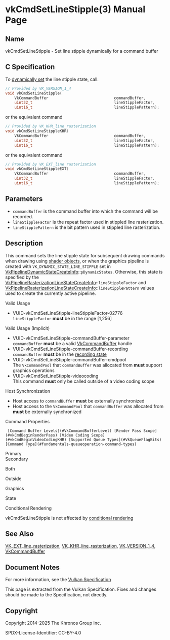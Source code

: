# vkCmdSetLineStipple(3) Manual Page

## Name

vkCmdSetLineStipple - Set line stipple dynamically for a command buffer



## [](#_c_specification)C Specification

To [dynamically set](https://registry.khronos.org/vulkan/specs/latest/html/vkspec.html#pipelines-dynamic-state) the line stipple state, call:

```c++
// Provided by VK_VERSION_1_4
void vkCmdSetLineStipple(
    VkCommandBuffer                             commandBuffer,
    uint32_t                                    lineStippleFactor,
    uint16_t                                    lineStipplePattern);
```

or the equivalent command

```c++
// Provided by VK_KHR_line_rasterization
void vkCmdSetLineStippleKHR(
    VkCommandBuffer                             commandBuffer,
    uint32_t                                    lineStippleFactor,
    uint16_t                                    lineStipplePattern);
```

or the equivalent command

```c++
// Provided by VK_EXT_line_rasterization
void vkCmdSetLineStippleEXT(
    VkCommandBuffer                             commandBuffer,
    uint32_t                                    lineStippleFactor,
    uint16_t                                    lineStipplePattern);
```

## [](#_parameters)Parameters

- `commandBuffer` is the command buffer into which the command will be recorded.
- `lineStippleFactor` is the repeat factor used in stippled line rasterization.
- `lineStipplePattern` is the bit pattern used in stippled line rasterization.

## [](#_description)Description

This command sets the line stipple state for subsequent drawing commands when drawing using [shader objects](https://registry.khronos.org/vulkan/specs/latest/html/vkspec.html#shaders-objects), or when the graphics pipeline is created with `VK_DYNAMIC_STATE_LINE_STIPPLE` set in [VkPipelineDynamicStateCreateInfo](https://registry.khronos.org/vulkan/specs/latest/man/html/VkPipelineDynamicStateCreateInfo.html)::`pDynamicStates`. Otherwise, this state is specified by the [VkPipelineRasterizationLineStateCreateInfo](https://registry.khronos.org/vulkan/specs/latest/man/html/VkPipelineRasterizationLineStateCreateInfo.html)::`lineStippleFactor` and [VkPipelineRasterizationLineStateCreateInfo](https://registry.khronos.org/vulkan/specs/latest/man/html/VkPipelineRasterizationLineStateCreateInfo.html)::`lineStipplePattern` values used to create the currently active pipeline.

Valid Usage

- [](#VUID-vkCmdSetLineStipple-lineStippleFactor-02776)VUID-vkCmdSetLineStipple-lineStippleFactor-02776  
  `lineStippleFactor` **must** be in the range \[1,256]

Valid Usage (Implicit)

- [](#VUID-vkCmdSetLineStipple-commandBuffer-parameter)VUID-vkCmdSetLineStipple-commandBuffer-parameter  
  `commandBuffer` **must** be a valid [VkCommandBuffer](https://registry.khronos.org/vulkan/specs/latest/man/html/VkCommandBuffer.html) handle
- [](#VUID-vkCmdSetLineStipple-commandBuffer-recording)VUID-vkCmdSetLineStipple-commandBuffer-recording  
  `commandBuffer` **must** be in the [recording state](#commandbuffers-lifecycle)
- [](#VUID-vkCmdSetLineStipple-commandBuffer-cmdpool)VUID-vkCmdSetLineStipple-commandBuffer-cmdpool  
  The `VkCommandPool` that `commandBuffer` was allocated from **must** support graphics operations
- [](#VUID-vkCmdSetLineStipple-videocoding)VUID-vkCmdSetLineStipple-videocoding  
  This command **must** only be called outside of a video coding scope

Host Synchronization

- Host access to `commandBuffer` **must** be externally synchronized
- Host access to the `VkCommandPool` that `commandBuffer` was allocated from **must** be externally synchronized

Command Properties

     [Command Buffer Levels](#VkCommandBufferLevel) [Render Pass Scope](#vkCmdBeginRenderPass) [Video Coding Scope](#vkCmdBeginVideoCodingKHR) [Supported Queue Types](#VkQueueFlagBits) [Command Type](#fundamentals-queueoperation-command-types)

Primary  
Secondary

Both

Outside

Graphics

State

Conditional Rendering

vkCmdSetLineStipple is not affected by [conditional rendering](#drawing-conditional-rendering)

## [](#_see_also)See Also

[VK\_EXT\_line\_rasterization](https://registry.khronos.org/vulkan/specs/latest/man/html/VK_EXT_line_rasterization.html), [VK\_KHR\_line\_rasterization](https://registry.khronos.org/vulkan/specs/latest/man/html/VK_KHR_line_rasterization.html), [VK\_VERSION\_1\_4](https://registry.khronos.org/vulkan/specs/latest/man/html/VK_VERSION_1_4.html), [VkCommandBuffer](https://registry.khronos.org/vulkan/specs/latest/man/html/VkCommandBuffer.html)

## [](#_document_notes)Document Notes

For more information, see the [Vulkan Specification](https://registry.khronos.org/vulkan/specs/latest/html/vkspec.html#vkCmdSetLineStipple)

This page is extracted from the Vulkan Specification. Fixes and changes should be made to the Specification, not directly.

## [](#_copyright)Copyright

Copyright 2014-2025 The Khronos Group Inc.

SPDX-License-Identifier: CC-BY-4.0